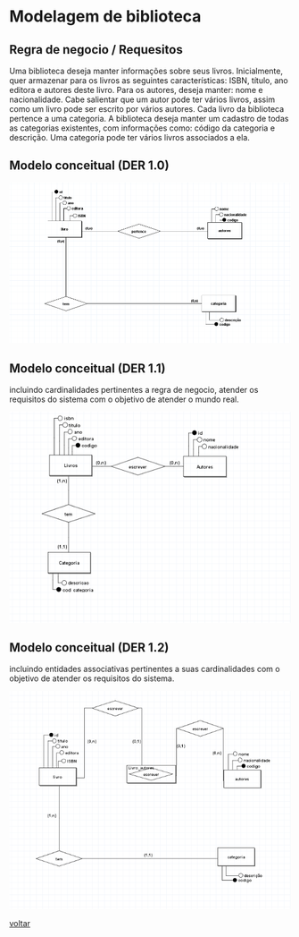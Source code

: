 # Modelagem de biblioteca 

## Regra de negocio / Requesitos

Uma biblioteca deseja manter informações sobre seus livros.
Inicialmente, quer armazenar para os livros as seguintes características:
ISBN, título, ano editora e autores deste livro. Para os autores, deseja
manter: nome e nacionalidade. Cabe salientar que um autor pode ter
vários livros, assim como um livro pode ser escrito por vários autores.
Cada livro da biblioteca pertence a uma categoria. A biblioteca deseja
manter um cadastro de todas as categorias existentes, com informações
como: código da categoria e descrição. Uma categoria pode ter vários
livros associados a ela.

## Modelo conceitual (DER 1.0)

![Diagrama ER](../../imagens/DER/biblioteca.PNG)

## Modelo conceitual (DER 1.1)

incluindo cardinalidades pertinentes a regra de negocio, atender os requisitos do sistema com o objetivo de atender o mundo real.

![Diagrama DER 1.1](../../imagens/DER/biblioteca2.PNG)

## Modelo conceitual (DER 1.2)

incluindo entidades associativas pertinentes a suas cardinalidades com o objetivo de atender os requisitos do sistema.

![Diagrama DER 1.2](../../imagens/DER/biblioteca3.PNG)

[voltar](../../README.md)